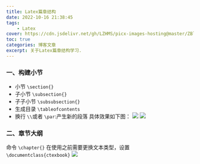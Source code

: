 ```yaml
---
title: Latex篇章结构
date: 2022-10-16 21:38:45
tags:
	- Latex
cover: https://cdn.jsdelivr.net/gh/LZHMS/picx-images-hosting@master/ZBlog/Covers/wp12903360-cozy-laptop-wallpapers.2oeh8wbynwe0.webp
toc: true
categories: 博客文章
excerpt: 关于Latex篇章结构学习.
---
```

### 一、构建小节

+ 小节 `\section{}`
+ 子小节 `\subsection{}`
+ 子子小节 `\subsubsection{}`
+ 生成目录 `\tableofcontents`
+ 换行 `\\`或者 `\par`:产生新的段落
  具体效果如下图：
  ![](https://ms-blogimage.oss-cn-chengdu.aliyuncs.com/picture/img/202210162213125.png)
  ![](https://ms-blogimage.oss-cn-chengdu.aliyuncs.com/picture/img/202210162214021.png)

### 二、章节大纲

命令 `\chapter{}`
在使用之前需要更换文本类型，设置 `\documentclass{ctexbook}`
![](https://ms-blogimage.oss-cn-chengdu.aliyuncs.com/picture202211021151912.png)
